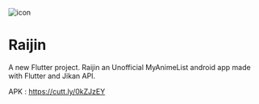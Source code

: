 ![icon](https://user-images.githubusercontent.com/50752992/107628722-0d08d700-6c87-11eb-9181-ebfb1f49930c.png)

# Raijin

A new Flutter project.
Raijin an Unofficial MyAnimeList android app made with Flutter and Jikan API.

APK : https://cutt.ly/0kZJzEY

